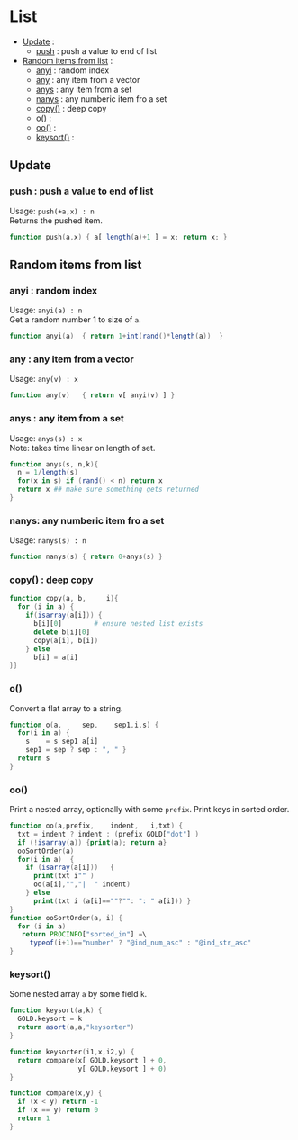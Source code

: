 
# List

- [Update](#update) : 
    - [push](#push--push-a-value-to-end-of-list) : push a value to end of list
- [Random items from list](#random-items-from-list) : 
    - [anyi](#anyi--random-index) : random index
    - [any](#any---any-item-from-a-vector) : any item from a vector
    - [anys](#anys---any-item-from-a-set) : any item from a set
    - [nanys](#nanys-any-numberic-item-fro-a-set) : any numberic item fro a set
    - [copy()](#copy--deep-copy) : deep copy
    - [o()](#o) : 
    - [oo()](#oo) : 
    - [keysort()](#keysort) : 

## Update

### push : push a value to end of list
Usage: `push(+a,x) : n`  
Returns the pushed item.
```awk
function push(a,x) { a[ length(a)+1 ] = x; return x; }
```

## Random items from list

### anyi : random index 
Usage: `anyi(a) : n`   	
Get a random number 1 to size of `a`.
```awk
function anyi(a)  { return 1+int(rand()*length(a))  }
```

### any :  any item from a vector
Usage: `any(v) : x`
```awk
function any(v)   { return v[ anyi(v) ] }
```

### anys :  any item from a set
Usage: `anys(s) : x`   
Note: takes time linear on length of set.
```awk
function anys(s, n,k){
  n = 1/length(s) 
  for(x in s) if (rand() < n) return x
  return x ## make sure something gets returned
}
```

### nanys: any numberic item fro a set
Usage: `nanys(s) : n`
```awk
function nanys(s) { return 0+anys(s) }
```
### copy() : deep copy

```awk
function copy(a, b,     i){
  for (i in a) {
    if(isarray(a[i])) {
      b[i][0]        # ensure nested list exists
      delete b[i][0] 
      copy(a[i], b[i])
    } else 
      b[i] = a[i] 
}}
```      
### o()

Convert a flat array to a string.

```awk
function o(a,     sep,    sep1,i,s) {
  for(i in a) {
    s    = s sep1 a[i]
    sep1 = sep ? sep : ", " }
  return s 
}
```      
### oo()

Print a nested array, optionally with some `prefix`.
Print keys in sorted order.

```awk
function oo(a,prefix,    indent,   i,txt) {
  txt = indent ? indent : (prefix GOLD["dot"] )
  if (!isarray(a)) {print(a); return a}
  ooSortOrder(a)
  for(i in a)  {
    if (isarray(a[i]))   {
      print(txt i"" )
      oo(a[i],"","|  " indent)
    } else
      print(txt i (a[i]==""?"": ": " a[i])) }
}
function ooSortOrder(a, i) {
  for (i in a)
   return PROCINFO["sorted_in"] =\
     typeof(i+1)=="number" ? "@ind_num_asc" : "@ind_str_asc"
}
```

### keysort()

Some nested array `a` by some field `k`.

```awk
function keysort(a,k) {
  GOLD.keysort = k
  return asort(a,a,"keysorter")
}

function keysorter(i1,x,i2,y) {
  return compare(x[ GOLD.keysort ] + 0,
                 y[ GOLD.keysort ] + 0)
} 

function compare(x,y) {
  if (x < y) return -1
  if (x == y) return 0
  return 1
}
```


